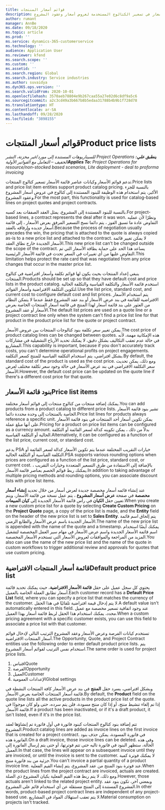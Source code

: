```yaml
---
title: قوائم أسعار المنتجات
description: يقدم هذا الموضوع معلومات حول قوائم الأسعار في تسعير الكتالوج المستخدمة لعروض أسعار وعقود المشروع.
author: rumant
manager: AnnBe
ms.date: 09/18/2020
ms.topic: article
ms.prod: ''
ms.service: dynamics-365-customerservice
ms.technology: ''
audience: Application User
ms.reviewer: kfend
ms.search.scope: ''
ms.custom: ''
ms.assetid: ''
ms.search.region: Global
ms.search.industry: Service industries
ms.author: suvaidya
ms.dyn365.ops.version: ''
ms.search.validFrom: 2020-10-01
ms.openlocfilehash: 3570aeb78804e9b267caa55a27e02d6c8df9a5c6
ms.sourcegitcommit: a2c3cd49a3b667b8b5edaa31788b4b9b1f728d78
ms.translationtype: HT
ms.contentlocale: ar-SA
ms.lasthandoff: 09/28/2020
ms.locfileid: "3898155"
---
```

# <a name="product-price-lists"></a><span data-ttu-id="9dcee-103">قوائم أسعار المنتجات</span><span class="sxs-lookup"><span data-stu-id="9dcee-103">Product price lists</span></span>

<span data-ttu-id="9dcee-104">_**ينطبق علي:** ‏‫Project Operations للسيناريوهات المستندة إلى مورد/غير مخزنة‬، ‏‫النشر الخفيف – التعامل مع الفواتير الأولية‬_</span><span class="sxs-lookup"><span data-stu-id="9dcee-104">_**Applies To:** Project Operations for resource/non-stocked based scenarios, Lite deployment - deal to proforma invoicing_</span></span>

<span data-ttu-id="9dcee-105">تدعم قوائم الأسعار وكيانات عناصر قائمة الأسعار تسعير كتالوج المنتجات.</span><span class="sxs-lookup"><span data-stu-id="9dcee-105">Price lists and price list item entities support product catalog pricing.</span></span> <span data-ttu-id="9dcee-106">بالنسبة للجزء الأكبر، يتم استخدام هذه الوظيفة للبنود المستندة إلى كتالوج في عروض أسعار المشروع وعقود المشروع.</span><span class="sxs-lookup"><span data-stu-id="9dcee-106">For the most part, this functionality is used for catalog-based lines on project quotes and project contracts.</span></span>

<span data-ttu-id="9dcee-107">بالنسبة للبنود المستندة إلى المشروع، يمثل العقد الصفقات بعد كسبه.</span><span class="sxs-lookup"><span data-stu-id="9dcee-107">For project-based lines, a contract represents the deal after it was won.</span></span> <span data-ttu-id="9dcee-108">ونظرًا لأن عمليه التفاوض عادة ما تسبق الفوز ، يتم دائما نسخ التسعير المرفق بعرض الأسعار ، إلى قائمة أسعار جديده وإرفاقه بالعقد.</span><span class="sxs-lookup"><span data-stu-id="9dcee-108">Because the process of negotiation usually precedes the win, the pricing that is attached to the quote is always copied as-is to a new price list and attached to the contract.</span></span> <span data-ttu-id="9dcee-109">لا يمكن تغيير قائمة الأسعار الجديدة خارج نطاق العقد.</span><span class="sxs-lookup"><span data-stu-id="9dcee-109">This new price list can't be changed outside the scope of the contract.</span></span> <span data-ttu-id="9dcee-110">يساعد هذا الحد على حماية بطاقة الأسعار التي تم التفاوض عليها من أي تغييرات في السعر تحدث في قائمة الأسعار الرئيسية.</span><span class="sxs-lookup"><span data-stu-id="9dcee-110">This limitation helps protect the rate card that was negotiated from any price changes that occur in the master price list.</span></span>

<span data-ttu-id="9dcee-111">ينبغي إعداد المنتجات بحيث يكون لها قوائم تكلفة وأسعار افتراضية في كتالوج المنتجات.</span><span class="sxs-lookup"><span data-stu-id="9dcee-111">Products should be set up so that they have default cost and price lists in the product catalog.</span></span> <span data-ttu-id="9dcee-112">استخدم قائمة الأسعار والتكلفة القياسية والتكلفة الحالية لتكوين التكلفة الافتراضية وأسعار القوائم.</span><span class="sxs-lookup"><span data-stu-id="9dcee-112">Use the list price, standard cost, and current cost to configure default cost and list prices.</span></span> <span data-ttu-id="9dcee-113">يتم استخدام الأسعار الافتراضية للقائمة في بند عرض الأسعار أو بند عقد المشروع فقط عندما لا يتمكن النظام من العثور على بند قائمة أسعار لهذا المنتج في قائمة أسعار المنتجات الخاصة بعرض الأسعار أو عقد المشروع.</span><span class="sxs-lookup"><span data-stu-id="9dcee-113">The default list prices are used on a quote line or a project contract line only when the system can't find a price list line for that product in the product price list for the quote or project contract.</span></span>

<span data-ttu-id="9dcee-114">يمكن تغيير سعر تكلفة بنود كتالوجات المنتجات بين عروض الأسعار.</span><span class="sxs-lookup"><span data-stu-id="9dcee-114">The cost price of product catalog lines can be changed between quotes.</span></span> <span data-ttu-id="9dcee-115">هذه الإمكانية مهمة، لأنه في حالة عدم تعقب التكاليف بشكل دقيق، لا يمكنك تحديد الأرباح التشغيلية في مشاركات المشاريع.</span><span class="sxs-lookup"><span data-stu-id="9dcee-115">This capability is important, because if you don't accurately track costs, you can't determine operational profits on project engagements.</span></span> <span data-ttu-id="9dcee-116">بشكل افتراضي، يتم استخدام التكلفة القياسية للمنتج كسعر التكلفة.</span><span class="sxs-lookup"><span data-stu-id="9dcee-116">By default, the standard cost of the product is used as the cost price.</span></span> <span data-ttu-id="9dcee-117">ومع ذلك، يمكن تحديث سعر التكلفة الافتراضي في بند عرض الأسعار في حالة وجود سعر تكلفة مختلف لعرض الأسعار.</span><span class="sxs-lookup"><span data-stu-id="9dcee-117">However, the default cost price can be updated on the quote line if there's a different cost price for that quote.</span></span>

## <a name="price-list-items"></a><span data-ttu-id="9dcee-118">بنود قائمة الأسعار</span><span class="sxs-lookup"><span data-stu-id="9dcee-118">Price list items</span></span>

<span data-ttu-id="9dcee-119">يمكنك إضافة منتجات من كتالوج منتجات إلى قوائم أسعار مختلفة.</span><span class="sxs-lookup"><span data-stu-id="9dcee-119">You can add products from a product catalog to different price lists.</span></span> <span data-ttu-id="9dcee-120">تشير بنود قائمة الأسعار الخاصة بالمنتجات إلى وحدة محددة دائما.</span><span class="sxs-lookup"><span data-stu-id="9dcee-120">Price list lines for products always reference a specific unit.</span></span> <span data-ttu-id="9dcee-121">يمكن تكوين أسعار أحد المنتجات في بنود قائمة الأسعار على أنها مبلغ عملة.</span><span class="sxs-lookup"><span data-stu-id="9dcee-121">Pricing for a product on price list items can be configured as a currency amount.</span></span> <span data-ttu-id="9dcee-122">بدلاً من ذلك ، يمكن تكوينه كدالة لسعر القائمة أو التكلفة الحالية أو التكلفة القياسية.</span><span class="sxs-lookup"><span data-stu-id="9dcee-122">Alternatively, it can be configured as a function of the list price, current cost, or standard cost.</span></span>

<span data-ttu-id="9dcee-123">يدعم PSA خيارات التقريب المختلفة عندما يتم تكوين الأسعار كدالة لسعر القائمة أو التكلفة القياسية أو التكلفة الحالية.</span><span class="sxs-lookup"><span data-stu-id="9dcee-123">PSA supports various rounding options when prices are configured as a function of the list price, standard cost, or current cost.</span></span> <span data-ttu-id="9dcee-124">بالإضافة إلى الاستفادة من طرق التسعير المتعددة وخيارات التقريب ، يمكنك ربط قوائم الخصم بعناصر قائمة الأسعار.</span><span class="sxs-lookup"><span data-stu-id="9dcee-124">In addition to taking advantage of multiple pricing methods and rounding options, you can associate discount lists with price list items.</span></span> 

<span data-ttu-id="9dcee-125">عند إنشاء قائمه أسعار مخصصة جديدة لعرض أسعار من خلال تحديد **إنشاء أسعار محصصة** في صفحة **عرض أسعار المشروع** ، يتم عمل نسخة من قائمة الأسعار، ويتم تعيين حقل **الكيان** في رأس قائمة الأسعار الجديدة إلى **كيان المبيعات**.</span><span class="sxs-lookup"><span data-stu-id="9dcee-125">When you create a new custom price list for a quote by selecting **Create Custom Pricing** on the **Project Quote** page, a copy of the price list is made, and the **Entity** field on the header of the new price list is set to **Sales Entity**.</span></span> <span data-ttu-id="9dcee-126">يتم إلحاق اسم قائمة الأسعار الجديدة باسم عرض الأسعار والطابع الزمني.</span><span class="sxs-lookup"><span data-stu-id="9dcee-126">The name of the new price list is appended with the name of the quote and a timestamp.</span></span> <span data-ttu-id="9dcee-127">يمكنك أيضًا استخدام اسم قائمة الأسعار الجديدة واسم عرض الأسعار في مهام سير العمل المخصصة لتشغيل المزيد من المراجعة والموافقات لعروض الأسعار التي تستخدم الأسعار المخصصة.</span><span class="sxs-lookup"><span data-stu-id="9dcee-127">You also can use the name of the new price list and the name of the quote in custom workflows to trigger additional review and approvals for quotes that use custom pricing.</span></span>

 
## <a name="default-product-price-list"></a><span data-ttu-id="9dcee-128">قائمة أسعار المنتجات الافتراضية</span><span class="sxs-lookup"><span data-stu-id="9dcee-128">Default product price list</span></span>
<span data-ttu-id="9dcee-129">يحتوي كل سجل عميل على حقل **قائمة الأسعار الافتراضية**، حيث يمكنك تحديد قائمة أسعار تطابق العملة الخاصة بالعميل.</span><span class="sxs-lookup"><span data-stu-id="9dcee-129">Each customer record has a **Default Price List** field, where you can specify a price list that matches the currency of the customer.</span></span> <span data-ttu-id="9dcee-130">لا يتم إدخال قيمة افتراضية تلقائيًا في هذا الحقل.</span><span class="sxs-lookup"><span data-stu-id="9dcee-130">A default value isn't automatically entered in this field.</span></span> <span data-ttu-id="9dcee-131">عند وجود اتفاقية تسعير مخصصة مع عميل محدد، يمكنك استخدام هذا الحقل لربط قائمة أسعار بهذا العميل.</span><span class="sxs-lookup"><span data-stu-id="9dcee-131">When a custom pricing agreement with a specific customer exists, you can use this field to associate a price list with that customer.</span></span>

<span data-ttu-id="9dcee-132">تستخدم كيانات الفرصة وعرض الأسعار وعقد المشروع الترتيب التالي لإدخال قوائم أسعار المنتجات الافتراضية.</span><span class="sxs-lookup"><span data-stu-id="9dcee-132">The Opportunity, Quote, and Project Contract entities use the following order to enter default product price lists.</span></span> <span data-ttu-id="9dcee-133">يتم استخدام نفس الترتيب لقوائم أسعار المشروع.</span><span class="sxs-lookup"><span data-stu-id="9dcee-133">The same order is used for project price lists.</span></span>

1.  <span data-ttu-id="9dcee-134">اقتباس</span><span class="sxs-lookup"><span data-stu-id="9dcee-134">Quote</span></span>
2.  <span data-ttu-id="9dcee-135">الفرصة</span><span class="sxs-lookup"><span data-stu-id="9dcee-135">Opportunity</span></span>
3.  <span data-ttu-id="9dcee-136">العميل</span><span class="sxs-lookup"><span data-stu-id="9dcee-136">Customer</span></span>
4.  <span data-ttu-id="9dcee-137">الإعدادات العمومية</span><span class="sxs-lookup"><span data-stu-id="9dcee-137">Global settings</span></span> 

<span data-ttu-id="9dcee-138">وبشكل افتراضي، يسرد حقل **المنتج** في بند عرض الأسعار كافة المنتجات النشطة في قائمة أسعار المنتجات الخاصة بعرض الأسعار.</span><span class="sxs-lookup"><span data-stu-id="9dcee-138">By default, the **Product** field on the quote line lists all the active products in the product price list of the quote.</span></span> <span data-ttu-id="9dcee-139">إذا تم إلغاء تنشيط منتج، أو إذا كان منتج مسودة، فلن يتم سرده، حتى ولو كان موجودًا في قائمة الأسعار.</span><span class="sxs-lookup"><span data-stu-id="9dcee-139">If a product has been inactivated, or if it's a draft product, it isn't listed, even if it's in the price list.</span></span> 

<span data-ttu-id="9dcee-140">تتم إضافة بنود كتالوج المنتجات كبنود فاتورة في أول فاتورة تم إنشاؤها لعقد المشروع.</span><span class="sxs-lookup"><span data-stu-id="9dcee-140">Product catalog lines are added as invoice lines on the first invoice that is created for a project contract.</span></span> <span data-ttu-id="9dcee-141">في فاتورة المسودة، يمكن حذف بنود الفاتورة هذه.</span><span class="sxs-lookup"><span data-stu-id="9dcee-141">On a draft invoice, those invoice lines can be deleted.</span></span> <span data-ttu-id="9dcee-142">وفي هذه الحالة، ستظهر البنود في فاتورة تاليه حتى تتم فوترتها، أو حتى يتم إرسال الفاتورة إلى العميل.</span><span class="sxs-lookup"><span data-stu-id="9dcee-142">In that case, the lines will appear on a subsequent invoice until they are invoiced, or until the invoice is sent to the customer.</span></span> <span data-ttu-id="9dcee-143">لا يمكنك فوترة كمية جزئية من بند فاتورة منتج.</span><span class="sxs-lookup"><span data-stu-id="9dcee-143">You can't invoice a partial quantity of a product invoice line.</span></span> <span data-ttu-id="9dcee-144">عند فوترة بنود المنتج من عقد المشروع، يتم إنشاء القيم الفعلية.</span><span class="sxs-lookup"><span data-stu-id="9dcee-144">When the product lines from the project contract are invoiced, actuals are created.</span></span> <span data-ttu-id="9dcee-145">ومع ذلك، لا يتم ربط هذه القيم الفعلية بكيان المشروع ذي الصلة.</span><span class="sxs-lookup"><span data-stu-id="9dcee-145">However, those actuals aren't linked to the related project entity.</span></span> <span data-ttu-id="9dcee-146">وبمعني آخر، تكون بنود عقد المشروع المستندة إلى المنتج مستقلة عن أي استخدام قائم على المشروع.</span><span class="sxs-lookup"><span data-stu-id="9dcee-146">In other words, product-based project contract lines are independent of any project-based use.</span></span> <span data-ttu-id="9dcee-147">لا يتم تعقب استهلاك المواد في المشاريع.</span><span class="sxs-lookup"><span data-stu-id="9dcee-147">Material consumption on projects isn't tracked.</span></span>
